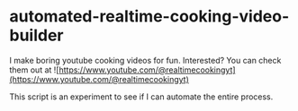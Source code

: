# automated-realtime-cooking-video-builder

I make boring youtube cooking videos for fun. Interested? You can check them out at ![https://www.youtube.com/@realtimecookingyt](https://www.youtube.com/@realtimecookingyt)

This script is an experiment to see if I can automate the entire process.

